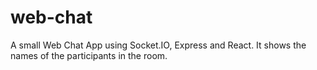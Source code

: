 # web-chat
A small Web Chat App using Socket.IO, Express and React. 
It shows the names of the participants in the room. 
